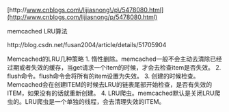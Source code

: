 [http:\/\/www.cnblogs.com\/lijiasnong\/p\/5478080.html](http://www.cnblogs.com/lijiasnong/p/5478080.html)



memcached LRU算法

http:\/\/blog.csdn.net\/fusan2004\/article\/details\/51705904

Memcached的LRU几种策略 1. 惰性删除。memcached一般不会主动去清除已经过期或者失效的缓存，当get请求一个item的时候，才会去检查item是否失效。 2. flush命令。flush命令会将所有的item设置为失效。 3. 创建的时候检查。Memcached会在创建ITEM的时候去LRU的链表尾部开始检查，是否有失效的ITEM，如果没有的话就重新创建。 4. LRU爬虫。memcached默认是关闭LRU爬虫的。LRU爬虫是一个单独的线程，会去清理失效的ITEM。

